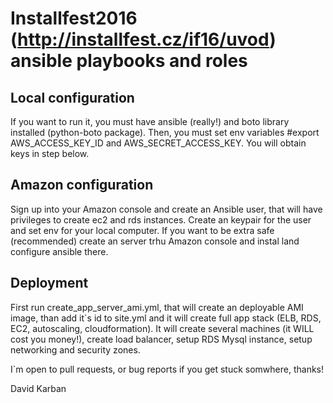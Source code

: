 Installfest2016 (http://installfest.cz/if16/uvod) ansible playbooks and roles
=============================================================================

Local configuration
-------------------

If you want to run it, you must have ansible (really!) and boto library installed (python-boto package). Then, you must set env variables #export AWS_ACCESS_KEY_ID and  AWS_SECRET_ACCESS_KEY. You will obtain keys in step below.

Amazon configuration
--------------------

Sign up into your Amazon console and create an Ansible user, that will have privileges to create ec2 and rds instances. Create an keypair for the user and set env for your local computer. If you want to be extra safe (recommended) create an server trhu Amazon console and instal land configure ansible there.

Deployment
----------

First run create_app_server_ami.yml, that will create an deployable AMI image, than add it`s id to site.yml and it will create full app stack (ELB, RDS, EC2, autoscaling, cloudformation). It will create several machines (it WILL cost you money!), create load balancer, setup RDS Mysql instance, setup networking and security zones.

I`m open to pull requests, or bug reports if you get stuck somwhere, thanks!

David Karban

